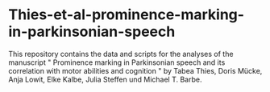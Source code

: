 # Thies-et-al-prominence-marking-in-parkinsonian-speech
This repository contains the data and scripts for the analyses of the manuscript " Prominence marking in Parkinsonian speech and its correlation with motor abilities and cognition " by Tabea Thies, Doris Mücke, Anja Lowit, Elke Kalbe, Julia Steffen und Michael T. Barbe. 

